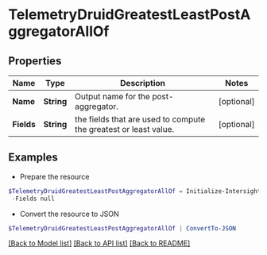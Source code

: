 # TelemetryDruidGreatestLeastPostAggregatorAllOf
## Properties

Name | Type | Description | Notes
------------ | ------------- | ------------- | -------------
**Name** | **String** | Output name for the post-aggregator. | [optional] 
**Fields** | **String** | the fields that are used to compute the greatest or least value. | [optional] 

## Examples

- Prepare the resource
```powershell
$TelemetryDruidGreatestLeastPostAggregatorAllOf = Initialize-IntersightTelemetryDruidGreatestLeastPostAggregatorAllOf  -Name null `
 -Fields null
```

- Convert the resource to JSON
```powershell
$TelemetryDruidGreatestLeastPostAggregatorAllOf | ConvertTo-JSON
```

[[Back to Model list]](../README.md#documentation-for-models) [[Back to API list]](../README.md#documentation-for-api-endpoints) [[Back to README]](../README.md)

